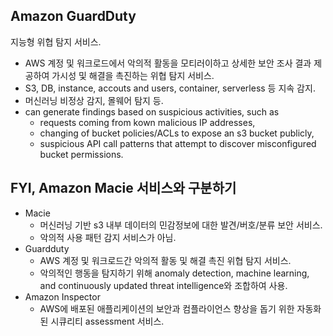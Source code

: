 Amazon GuardDuty
---
지능형 위협 탐지 서비스.
- AWS 계정 및 워크로드에서 악의적 활동을 모티러이하고 상세한 보안 조사 결과 제공하여 가시성 및 해결을 촉진하는 위협 탐지 서비스.
- S3, DB, instance, accouts and users, container, serverless 등 지속 감지.
- 머신러닝 비정상 감지, 몰웨어 탐지 등.
- can generate findings based on suspicious activities, such as
  - requests coming from kown malicious IP addresses,
  - changing of bucket policies/ACLs to expose an s3 bucket publicly,
  - suspicious API call patterns that attempt to discover misconfigured bucket permissions.

## FYI, Amazon Macie 서비스와 구분하기
- Macie
  - 머신러닝 기반 s3 내부 데이터의 민감정보에 대한 발견/버호/분류 보안 서비스.
  - 악의적 사용 패턴 감지 서비스가 아님.
- Guardduty
  - AWS 계정 및 워크로드간 악의적 활동 및 해결 촉진 위협 탐지 서비스.
  - 악의적인 행동을 탐지하기 위해 anomaly detection, machine learning, and continuously updated threat intelligence와 조합하여 사용.
- Amazon Inspector
  - AWS에 배포된 애플리케이션의 보안과 컴플라이언스 향상을 돕기 위한 자동화된 시큐리티 assessment 서비스.
